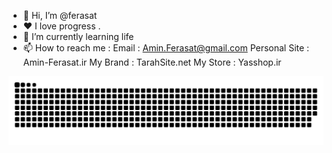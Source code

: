 - 👋 Hi, I’m @ferasat
- ❤ I love progress .
- 🌱 I’m currently learning life
- 📫 How to reach me :
Email : Amin.Ferasat@gmail.com
Personal Site : Amin-Ferasat.ir
My Brand : TarahSite.net
My Store : Yasshop.ir
<p dir="auto"><a target="_blank" rel="noopener noreferrer" href="https://github.com/trollfalgar/trollfalgar/blob/output/github-contribution-grid-snake.svg"><img src="https://github.com/trollfalgar/trollfalgar/raw/output/github-contribution-grid-snake.svg" alt="Snake animation" style="max-width: 100%;"></a></p>
<!---
ferasat/ferasat is a ✨ special ✨ repository because its `README.md` (this file) appears on your GitHub profile.
You can click the Preview link to take a look at your changes.
--->
